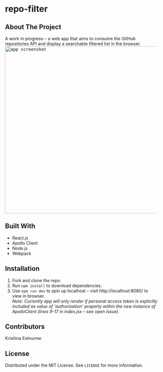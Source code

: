 # repo-filter

## About The Project
A work in progress-- a web app that aims to consume the GitHub repositories API and display a searchable filtered list in the browser. <br/> 
<kbd>
<img width="550" alt="app screenshot" src="https://user-images.githubusercontent.com/54503796/106958646-a411e400-6707-11eb-9037-a65b660236ee.png">
</kbd>

## Built With
- React.js
- Apollo Client
- Node.js
- Webpack

## Installation
1. Fork and clone the repo.
2. Run `npm install` to download dependencies.
3. Use `npm run dev` to spin up localhost – visit http://localhost:8080/ to view in browser.<br/>
*Note: Currently app will only render if personal access token is explicitly included as value of 'authorization' property within the new instance of ApolloClient (lines 9-17 in index.jsx – see open issue).*

## Contributors
Kristiina Eelnurme

## License 
Distributed under the MIT License. See `LICENSE` for more information.
